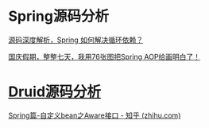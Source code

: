 # Spring源码分析

[源码深度解析，Spring 如何解决循环依赖？](https://mp.weixin.qq.com/s/qtPcP00U8uStGtXjgPtAqQ)

[国庆假期，整整七天，我用76张图把Spring AOP给画明白了！](https://mp.weixin.qq.com/s/7vb5NWbLUUjpxU-emzNZuw)



# [Druid源码分析](https://mp.weixin.qq.com/s/OcgELBiou0T2uhkoXIAYIw)

[Spring篇-自定义bean之Aware接口 - 知乎 (zhihu.com)](https://zhuanlan.zhihu.com/p/559504170)